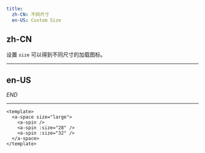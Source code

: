 ```yaml
title:
  zh-CN: 不同尺寸
  en-US: Custom Size
```

## zh-CN

设置 `size` 可以得到不同尺寸的加载图标。

---

## en-US

$END$

---

```vue
<template>
  <a-space size="large">
    <a-spin />
    <a-spin :size="28" />
    <a-spin :size="32" />
  </a-space>
</template>
```
